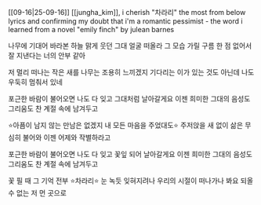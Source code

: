 [[09-16|25-09-16]]
[[jungha_kim]], i cherish "차라리" the most from below lyrics and confirming my doubt that i'm a romantic pessimist - the word i learned from a novel "emily finch" by julean barnes

나무에 기대어 바라본 하늘
맑게 웃던 그대 얼굴 떠올라
그 모습 가릴 구름 한 점 없어서
잘 지낸다는 너의 안부 같아

저 멀리 떠나는 작은 새를 
나무는 조용히 느끼겠지
기다리는 이가 있는 것도 아닌데
나도 우둑히 멈춰서 있네

포근한 바람이 불어오면
나도 다 잊고 그대처럼 날아갈게요
이젠 희미한 그대의 음성도 그리움도
찬 계절 속에 남겨두고

⭐️아픔이 남지 않는 만남은 없겠지
내 모든 마음을 주었대도⭐️
주저앉을 새 없이 삶은 무심히 불어와
이젠 어제와 작별하라고

포근한 바람이 불어오면
나도 다 잊고 꽃잎 되어 날아갈게요
이젠 희미한 그대의 음성도 그리움도
찬 계절 속에 남겨두고

꽃 필 때 그 기억 전부
⭐️차라리⭐️ 눈 녹듯 잊혀지려나
우리의 시절이 떠나가나 봐요
되올 수 없는 저 먼 곳으로